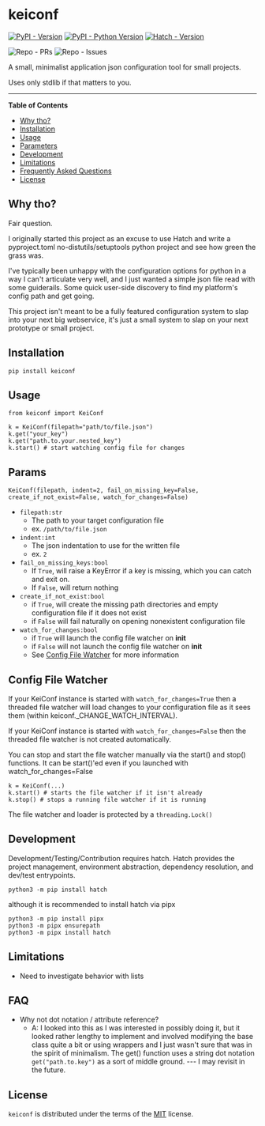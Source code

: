 # keiconf

[![PyPI - Version](https://img.shields.io/pypi/v/keiconf.svg)](https://pypi.org/project/keiconf)
[![PyPI - Python Version](https://img.shields.io/pypi/pyversions/keiconf.svg)](https://pypi.org/project/keiconf)
[![Hatch - Version](https://img.shields.io/badge/hatch-1.6.3-success)](https://github.com/pypa/hatch)

![Repo - PRs](https://img.shields.io/github/issues-pr-raw/asciifaceman/keiconf)
![Repo - Issues](https://img.shields.io/github/issues-raw/asciifaceman/keiconf)

A small, minimalist application json configuration tool for small projects.

Uses only stdlib if that matters to you.

-----

**Table of Contents**

- [Why tho?](#why-tho)
- [Installation](#installation)
- [Usage](#usage)
- [Parameters](#params)
- [Development](#development)
- [Limitations](#limitations)
- [Frequently Asked Questions](#faq)
- [License](#license)

## Why tho?
Fair question.

I originally started this project as an excuse to use Hatch and write a pyproject.toml no-distutils/setuptools python project and see how green the grass was.

I've typically been unhappy with the configuration options for python in a way I can't articulate very well, and I just wanted a simple json file read with some guiderails. Some quick user-side discovery to find my platform's config path and get going.

This project isn't meant to be a fully featured configuration system to slap into your next big webservice, it's just a small system to slap on your next prototype or small project. 

## Installation

```console
pip install keiconf
```

## Usage

```
from keiconf import KeiConf

k = KeiConf(filepath="path/to/file.json")
k.get("your_key")
k.get("path.to.your.nested_key")
k.start() # start watching config file for changes

```

## Params

```
KeiConf(filepath, indent=2, fail_on_missing_key=False, create_if_not_exist=False, watch_for_changes=False)
```

* `filepath:str`
    * The path to your target configuration file
    * ex. `/path/to/file.json`
* `indent:int`
    * The json indentation to use for the written file
    * ex. `2`
* `fail_on_missing_keys:bool`
    * If `True`, will raise a KeyError if a key is missing, which you can catch and exit on.
    * If `False`, will return nothing
* `create_if_not_exist:bool`
    * if `True`, will create the missing path directories and empty configuration file if it does not exist
    * if `False` will fail naturally on opening nonexistent configuration file
* `watch_for_changes:bool`
    * if `True` will launch the config file watcher on __init__ 
    * if `False` will not launch the config file watcher on __init__
    * See [Config File Watcher](#config-file-watcher) for more information

## Config File Watcher
If your KeiConf instance is started with `watch_for_changes=True` then a threaded file watcher will load changes to your configuration file as it sees them (within keiconf._CHANGE_WATCH_INTERVAL).

If your KeiConf instance is started with `watch_for_changes=False` then the threaded file watcher is not created automatically.

You can stop and start the file watcher manually via the start() and stop() functions. It can be start()'ed even if you launched with watch_for_changes=False

```
k = KeiConf(...)
k.start() # starts the file watcher if it isn't already
k.stop() # stops a running file watcher if it is running
```

The file watcher and loader is protected by a `threading.Lock()`

## Development
Development/Testing/Contribution requires hatch. Hatch provides the project management, environment abstraction, dependency resolution, and dev/test entrypoints. 

```
python3 -m pip install hatch
```

although it is recommended to install hatch via pipx

```
python3 -m pip install pipx
python3 -m pipx ensurepath
python3 -m pipx install hatch
```

## Limitations
* Need to investigate behavior with lists

## FAQ

* Why not dot notation / attribute reference?
    * A: I looked into this as I was interested in possibly doing it, but it looked rather lengthy to implement and involved modifying the base class quite a bit or using wrappers and I just wasn't sure that was in the spirit of minimalism. The get() function uses a string dot notation `get("path.to.key")` as a sort of middle ground. --- I may revisit in the future.

## License

`keiconf` is distributed under the terms of the [MIT](https://spdx.org/licenses/MIT.html) license.
